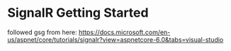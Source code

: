 # SignalR Getting Started

followed gsg from here: https://docs.microsoft.com/en-us/aspnet/core/tutorials/signalr?view=aspnetcore-6.0&tabs=visual-studio
